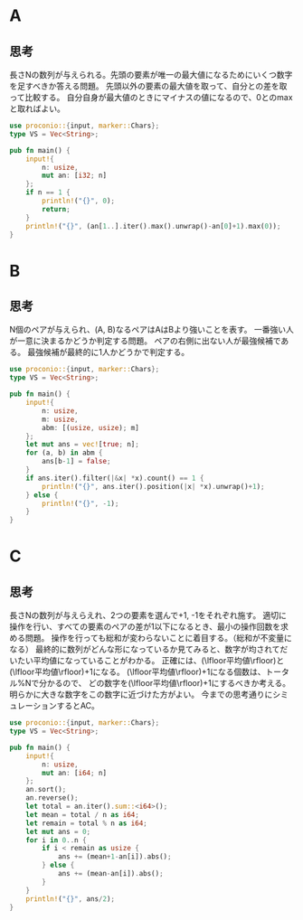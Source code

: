 # A
## 思考
長さNの数列が与えられる。先頭の要素が唯一の最大値になるためにいくつ数字を足すべきか答える問題。
先頭以外の要素の最大値を取って、自分との差を取って比較する。
自分自身が最大値のときにマイナスの値になるので、0とのmaxと取ればよい。
```rust
use proconio::{input, marker::Chars};
type VS = Vec<String>;

pub fn main() {
    input!{
        n: usize,
        mut an: [i32; n]
    };
    if n == 1 {
        println!("{}", 0);
        return;
    }
    println!("{}", (an[1..].iter().max().unwrap()-an[0]+1).max(0));
}
```

# B
## 思考
N個のペアが与えられ、(A, B)なるペアはAはBより強いことを表す。
一番強い人が一意に決まるかどうか判定する問題。
ペアの右側に出ない人が最強候補である。
最強候補が最終的に1人かどうかで判定する。
```rust
use proconio::{input, marker::Chars};
type VS = Vec<String>;

pub fn main() {
    input!{
        n: usize,
        m: usize,
        abm: [(usize, usize); m]
    };
    let mut ans = vec![true; n];
    for (a, b) in abm {
        ans[b-1] = false;
    }
    if ans.iter().filter(|&x| *x).count() == 1 {
        println!("{}", ans.iter().position(|x| *x).unwrap()+1);
    } else {
        println!("{}", -1);
    }
}
```

# C
## 思考
長さNの数列が与えらえれ、2つの要素を選んで+1, -1をそれぞれ施す。
適切に操作を行い、すべての要素のペアの差が1以下になるとき、最小の操作回数を求める問題。
操作を行っても総和が変わらないことに着目する。（総和が不変量になる）
最終的に数列がどんな形になっているか見てみると、数字が均されてだいたい平均値になっていることがわかる。
正確には、\(\lfloor平均値\rfloor\)と\(\lfloor平均値\rfloor\)+1になる。
\(\lfloor平均値\rfloor\)+1になる個数は、トータル%Nで分かるので、
どの数字を\(\lfloor平均値\rfloor\)+1にするべきか考える。
明らかに大きな数字をこの数字に近づけた方がよい。
今までの思考通りにシミュレーションするとAC。
```rust
use proconio::{input, marker::Chars};
type VS = Vec<String>;

pub fn main() {
    input!{
        n: usize,
        mut an: [i64; n]
    };
    an.sort();
    an.reverse();
    let total = an.iter().sum::<i64>();
    let mean = total / n as i64;
    let remain = total % n as i64;
    let mut ans = 0;
    for i in 0..n {
        if i < remain as usize {
            ans += (mean+1-an[i]).abs();
        } else {
            ans += (mean-an[i]).abs();
        }
    }
    println!("{}", ans/2);
}
```